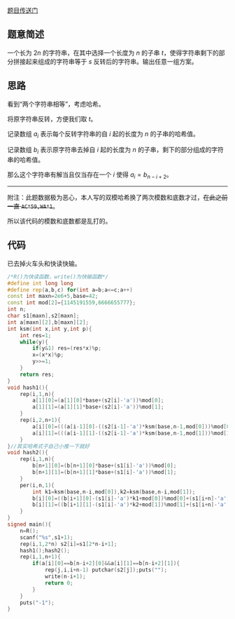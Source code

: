 [题目传送门](https://www.luogu.com.cn/problem/AT_abc284_f)
## 题意简述
一个长为 $2n$ 的字符串，在其中选择一个长度为 $n$ 的子串 $t$，使得字符串剩下的部分拼接起来组成的字符串等于 $s$ 反转后的字符串。输出任意一组方案。
## 思路
看到“两个字符串相等”，考虑哈希。

将原字符串反转，方便我们取 $t$。

记录数组 $a_i$ 表示每个反转字符串的自 $i$ 起的长度为 $n$ 的子串的哈希值。

记录数组 $b_i$ 表示原字符串去掉自 $i$ 起的长度为 $n$ 的子串，剩下的部分组成的字符串的哈希值。

那么这个字符串有解当且仅当存在一个 $i$ 使得 $a_i=b_{n-i+2}$。


------------

附注：此题数据极为恶心，本人写的双模哈希换了两次模数和底数才过，~~在此之前一直 `AC*59,WA*1`~~。

所以该代码的模数和底数都是乱打的。
## 代码
已去掉火车头和快读快输。

```cpp
/*R()为快读函数，write()为快输函数*/
#define int long long
#define rep(a,b,c) for(int a=b;a<=c;a++)
const int maxn=2e6+5,base=42;
const int mod[2]={1145191559,6666655777};
int n;
char s1[maxn],s2[maxn]; 
int a[maxn][2],b[maxn][2];
int ksm(int x,int y,int p){
	int res=1;
	while(y){
		if(y&1) res=(res*x)%p;
		x=(x*x)%p;
		y>>=1;
	}
	return res;
}
void hash1(){
	rep(i,1,n){
		a[1][0]=(a[1][0]*base+(s2[i]-'a'))%mod[0];
		a[1][1]=(a[1][1]*base+(s2[i]-'a'))%mod[1];
	}
	rep(i,2,n+1){
		a[i][0]=(((a[i-1][0]-((s2[i-1]-'a')*ksm(base,n-1,mod[0]))%mod[0]+mod[0])%mod[0]*base)%mod[0]+(s2[i+n-1]-'a'))%mod[0];
		a[i][1]=(((a[i-1][1]-((s2[i-1]-'a')*ksm(base,n-1,mod[1]))%mod[1]+mod[1])%mod[1]*base)%mod[1]+(s2[i+n-1]-'a'))%mod[1];
	}
}//其实哈希式子自己小推一下就好
void hash2(){
	rep(i,1,n){
		b[n+1][0]=(b[n+1][0]*base+(s1[i]-'a'))%mod[0];
		b[n+1][1]=(b[n+1][1]*base+(s1[i]-'a'))%mod[1];
	}
	per(i,n,1){
		int k1=ksm(base,n-i,mod[0]),k2=ksm(base,n-i,mod[1]);
		b[i][0]=((b[i+1][0]-(s1[i]-'a')*k1+mod[0])%mod[0]+(s1[i+n]-'a')*k1)%mod[0];
		b[i][1]=((b[i+1][1]-(s1[i]-'a')*k2+mod[1])%mod[1]+(s1[i+n]-'a')*k2)%mod[1];
	}
}
signed main(){
	n=R();
	scanf("%s",s1+1);
	rep(i,1,2*n) s2[i]=s1[2*n-i+1];
	hash1();hash2();
	rep(i,1,n+1){
		if(a[i][0]==b[n-i+2][0]&&a[i][1]==b[n-i+2][1]){
			rep(j,i,i+n-1) putchar(s2[j]);puts("");
			write(n-i+1);
			return 0;
		}
	}
	puts("-1");
}
```
